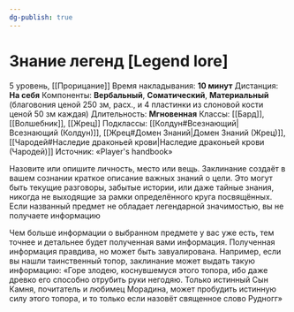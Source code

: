 ```yaml
---
dg-publish: true
---
```

# Знание легенд [Legend lore]
5 уровень, [[Прорицание]]
Время накладывания: **10 минут**
Дистанция: **На себя**
Компоненты: **Вербальный**, **Соматический**, **Материальный** (благовония ценой 250 зм, расх., и 4 пластинки из слоновой кости ценой 50 зм каждая)
Длительность: **Мгновенная**
Классы: [[Бард]], [[Волшебник]], [[Жрец]]
Подклассы: [[Колдун#Всезнающий|Всезнающий (Колдун)]], [[Жрец#Домен Знаний|Домен Знаний (Жрец)]], [[Чародей#Наследие драконьей крови|Наследие драконьей крови (Чародей)]]
Источник: «Player's handbook»

Назовите или опишите личность, место или вещь. Заклинание создаёт в вашем сознании краткое описание важных знаний о цели. Это могут быть текущие разговоры, забытые истории, или даже тайные знания, никогда не выходящие за рамки определённого круга посвящённых. Если названный предмет не обладает легендарной значимостью, вы не получаете информацию

Чем больше информации о выбранном предмете у вас уже есть, тем точнее и детальнее будет полученная вами информация. Полученная информация правдива, но может быть завуалирована. Например, если вы нашли таинственный топор, заклинание может выдать такую информацию: «Горе злодею, коснувшемуся этого топора, ибо даже древко его способно отрубить руки негодяю. Только истинный Сын Камня, почитатель и любимец Морадина, может пробудить истинную силу этого топора, и то только если назовёт священное слово Рудногг»